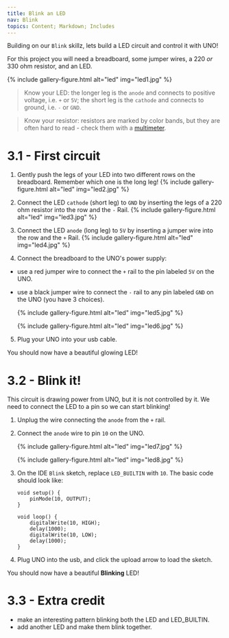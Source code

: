 ```yaml
---
title: Blink an LED
nav: Blink
topics: Content; Markdown; Includes
---
```


Building on our `Blink` skillz, lets build a LED circuit and control it with UNO!

For this project you will need a breadboard, some jumper wires, a 220 *or* 330 ohm resistor, and an LED. 

{% include gallery-figure.html alt="led" img="led1.jpg" %}

> Know your LED: the longer leg is the `anode` and connects to positive voltage, i.e. `+` or `5V`; the short leg is the `cathode` and connects to ground, i.e. `-` or `GND`.  

> Know your resistor: resistors are marked by color bands, but they are often hard to read - check them with a [multimeter](https://learn.sparkfun.com/tutorials/how-to-use-a-multimeter).

# 3.1 - First circuit

1. Gently push the legs of your LED into two different rows on the breadboard. Remember which one is the long leg! 
    {% include gallery-figure.html alt="led" img="led2.jpg" %}
2. Connect the LED `cathode` (short leg) to `GND` by inserting the legs of a 220 ohm resistor into the row and the `-` Rail. 
    {% include gallery-figure.html alt="led" img="led3.jpg" %}
3. Connect the LED `anode` (long leg) to `5V` by inserting a jumper wire into the row and the `+` Rail.
    {% include gallery-figure.html alt="led" img="led4.jpg" %}

4. Connect the breadboard to the UNO's power supply: 
- use a red jumper wire to connect the `+` rail to the pin labeled `5V` on the UNO. 
- use a black jumper wire to connect the `-` rail to any pin labeled `GND` on the UNO (you have 3 choices). 

    {% include gallery-figure.html alt="led" img="led5.jpg" %} 

    {% include gallery-figure.html alt="led" img="led6.jpg" %}

5. Plug your UNO into your usb cable. 

You should now have a beautiful glowing LED!

# 3.2 - Blink it! 

This circuit is drawing power from UNO, but it is not controlled by it. We need to connect the LED to a pin so we can start blinking!

1. Unplug the wire connecting the `anode` from the `+` rail. 

2. Connect the `anode` wire to pin `10` on the UNO. 

    {% include gallery-figure.html alt="led" img="led7.jpg" %} 

    {% include gallery-figure.html alt="led" img="led8.jpg" %}

3. On the IDE `Blink` sketch, replace `LED_BUILTIN` with `10`. The basic code should look like:

   ```
   void setup() {
       pinMode(10, OUTPUT);
   }

   void loop() {
       digitalWrite(10, HIGH);
       delay(1000);
       digitalWrite(10, LOW);
       delay(1000);
   }
   ```

4. Plug UNO into the usb, and click the upload arrow to load the sketch.

You should now have a beautiful **Blinking** LED! 

# 3.3 - Extra credit

- make an interesting pattern blinking both the LED and LED_BUILTIN.
- add another LED and make them blink together.
